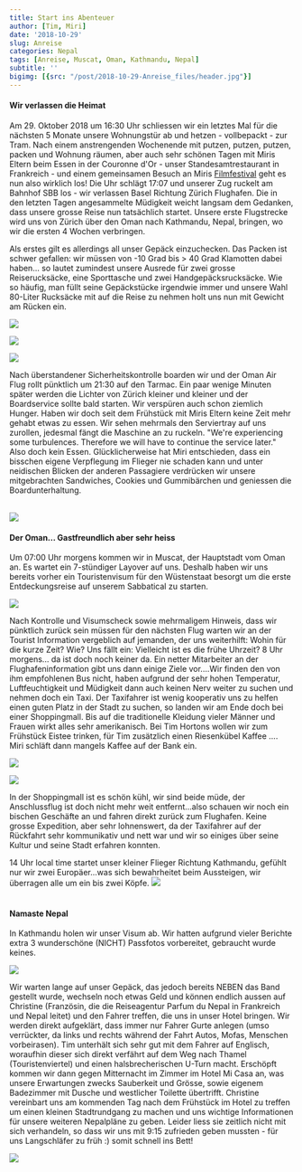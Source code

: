 ```yaml
---
title: Start ins Abenteuer
author: [Tim, Miri]
date: '2018-10-29'
slug: Anreise
categories: Nepal
tags: [Anreise, Muscat, Oman, Kathmandu, Nepal]
subtitle: ''
bigimg: [{src: "/post/2018-10-29-Anreise_files/header.jpg"}]
---
```


#### Wir verlassen die Heimat
Am 29. Oktober 2018 um 16:30 Uhr schliessen wir ein letztes Mal für die nächsten 5 Monate unsere Wohnungstür ab und hetzen - vollbepackt - zur Tram. Nach einem anstrengenden Wochenende mit putzen, putzen, putzen, packen und Wohnung räumen, aber auch sehr schönen Tagen mit Miris Eltern beim Essen in der Couronne d'Or - unser Standesamtrestaurant in Frankreich - und einem gemeinsamen Besuch an Miris [Filmfestival](http://www.shnit.ch) geht es nun also wirklich los! Die Uhr schlägt 17:07 und unserer Zug ruckelt am Bahnhof SBB los - wir verlassen Basel Richtung Zürich Flughafen. Die in den letzten Tagen angesammelte Müdigkeit weicht langsam dem Gedanken, dass unsere grosse Reise nun tatsächlich startet. Unsere erste Flugstrecke wird uns von Zürich über den Oman nach Kathmandu, Nepal, bringen, wo wir die ersten 4 Wochen verbringen.

Als erstes gilt es allerdings all unser Gepäck einzuchecken. Das Packen ist schwer gefallen: wir müssen von -10 Grad bis > 40 Grad Klamotten dabei haben... so lautet zumindest unsere Ausrede für zwei grosse Reiserucksäcke, eine Sporttasche und zwei Handgepäcksrucksäcke. Wie so häufig, man füllt seine Gepäckstücke irgendwie immer und unsere Wahl 80-Liter Rucksäcke mit auf die Reise zu nehmen holt uns nun mit Gewicht am Rücken ein. 

![](/post/2018-10-29-Anreise_files/rucksack_1.jpg)

![](/post/2018-10-29-Anreise_files/rucksack_2.jpg)

![](/post/2018-10-29-Anreise_files/rucksack_3.jpg)

Nach überstandener Sicherheitskontrolle boarden wir und der Oman Air Flug rollt pünktlich um 21:30 auf den Tarmac. Ein paar wenige Minuten später werden die Lichter von Zürich kleiner und kleiner und der Boardservice sollte bald starten. Wir verspüren auch schon ziemlich Hunger. Haben wir doch seit dem Frühstück mit Miris Eltern keine Zeit mehr gehabt etwas zu essen. Wir sehen mehrmals den Serviertray auf uns zurollen, jedesmal fängt die Maschine an zu ruckeln. "We're experiencing some turbulences. Therefore we will have to continue the service later." Also doch kein Essen. Glücklicherweise hat Miri entschieden, dass ein bisschen eigene Verpflegung im Flieger nie schaden kann und unter neidischen Blicken der anderen Passagiere verdrücken wir unsere mitgebrachten Sandwiches, Cookies und Gummibärchen und geniessen die Boardunterhaltung. <br></br>

![](/post/2018-10-29-Anreise_files/oman_air.jpg)

#### Der Oman... Gastfreundlich aber sehr heiss
Um 07:00 Uhr morgens kommen wir in Muscat, der Hauptstadt vom Oman an. Es wartet ein 7-stündiger Layover auf uns. Deshalb haben wir uns bereits vorher ein Touristenvisum für den Wüstenstaat besorgt um die erste Entdeckungsreise auf unserem Sabbatical zu starten. 

![](/post/2018-10-29-Anreise_files/welcome_muscat.jpg)

Nach Kontrolle und Visumscheck sowie mehrmaligem Hinweis, dass wir pünktlich zurück sein müssen für den nächsten Flug warten wir an der Tourist Information vergeblich auf jemanden, der uns weiterhilft: Wohin für die kurze Zeit? Wie? Uns fällt ein: Vielleicht ist es die frühe Uhrzeit? 8 Uhr morgens... da ist doch noch keiner da. Ein netter Mitarbeiter an der Flughafeninformation gibt uns dann einige Ziele vor....Wir finden den von ihm empfohlenen Bus nicht, haben aufgrund der sehr hohen Temperatur, Luftfeuchtigkeit und Müdigkeit dann auch keinen Nerv weiter zu suchen und nehmen doch ein Taxi. Der Taxifahrer ist wenig kooperativ uns zu helfen einen guten Platz in der Stadt zu suchen, so landen wir am Ende doch bei einer Shoppingmall. Bis auf die traditionelle Kleidung vieler Männer und Frauen wirkt alles sehr amerikanisch. Bei Tim Hortons wollen wir zum Frühstück Eistee trinken, für Tim zusätzlich einen Riesenkübel Kaffee .... Miri schläft dann mangels Kaffee auf der Bank ein. 

![](/post/2018-10-29-Anreise_files/mosche.jpg)

![](/post/2018-10-29-Anreise_files/kaffee.jpg)

In der Shoppingmall ist es schön kühl, wir sind beide müde, der Anschlussflug ist doch nicht mehr weit entfernt...also schauen wir noch ein bischen Geschäfte an und fahren direkt zurück zum Flughafen. Keine grosse Expedition, aber sehr lohnenswert, da der Taxifahrer auf der Rückfahrt sehr kommunikativ und nett war und wir so einiges über seine Kultur und seine Stadt erfahren konnten.

14 Uhr local time startet unser kleiner Flieger Richtung Kathmandu, gefühlt nur wir zwei Europäer...was sich bewahrheitet beim Aussteigen, wir überragen alle um ein bis zwei Köpfe.
![](/post/2018-10-29-Anreise_files/flieger_kathmandu.jpg)
<br></br>
#### Namaste Nepal
In Kathmandu holen wir unser Visum ab. Wir hatten aufgrund vieler Berichte extra 3 wunderschöne (NICHT) Passfotos vorbereitet, gebraucht wurde keines.

![](/post/2018-10-29-Anreise_files/willkommen_nepal_1.jpg)

Wir warten lange auf unser Gepäck, das jedoch bereits NEBEN das Band gestellt wurde, wechseln noch etwas Geld und können endlich aussen auf Christine (Französin, die die Reiseagentur Parfum du Nepal in Frankreich und Nepal leitet) und den Fahrer treffen, die uns in unser Hotel bringen. Wir werden direkt aufgeklärt, dass immer nur Fahrer Gurte anlegen (umso verrückter, da links und rechts während der Fahrt Autos, Mofas, Menschen vorbeirasen). Tim unterhält sich sehr gut mit dem Fahrer auf Englisch, woraufhin dieser sich direkt verfährt auf dem Weg nach Thamel (Touristenviertel) und einen halsbrecherischen U-Turn macht. Erschöpft kommen wir dann gegen Mitternacht im Zimmer im Hotel Mi Casa an, was unsere Erwartungen zwecks Sauberkeit und Grösse, sowie eigenem Badezimmer mit Dusche und westlicher Toilette übertrifft.
Christine vereinbart uns am kommenden Tag nach dem Frühstück im Hotel zu treffen um einen kleinen Stadtrundgang zu machen und uns wichtige Informationen für unsere weiteren Nepalpläne zu geben. Leider liess sie zeitlich nicht mit sich verhandeln, so dass wir uns mit 9:15 zufrieden geben mussten - für uns Langschläfer zu früh :) somit schnell ins Bett!

![](/post/2018-10-29-Anreise_files/hotel_kathmandu.jpg)
